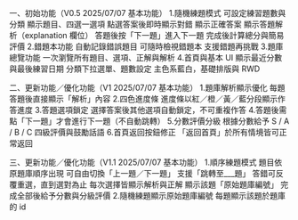 一、初始功能（V0.5 2025/07/07 基本功能）
1.隨機練題模式
  可設定練習題數與分類
  顯示題目、四選一選項
  點選答案後即時顯示對錯
  顯示正確答案
  顯示答題解析（explanation 欄位）
  答題後按「下一題」進入下一題
  完成後計算總分與簡易評價
2.錯題本功能
  自動記錄錯誤題目
  可隨時檢視錯題本
  支援錯題再挑戰
3.題庫總覽功能
  一次瀏覽所有題目、選項、正解與解析
4.首頁與基本 UI
  顯示最近分數與最後練習日期
  分類下拉選單、題數設定
  主色系藍白，基礎排版與 RWD

二、更新功能／優化功能（V1 2025/07/07 基本功能）
1.題庫解析顯示優化
  每題答題後直接顯示「解析」內容
2.四色進度條
  進度條以紅／橙／黃／藍分段顯示作答進度
3.答題選項鎖定
  選擇答案後其他選項自動鎖定，不可重複作答
4.答題後需點「下一題」才會進行下一題（不自動跳轉）
5.分數評價分級
  根據分數給予 S / A / B / C 四級評價與鼓勵話語
6.首頁返回按鈕修正
  「返回首頁」於所有情境皆可正常返回

三、更新功能／優化功能（V1.1 2025/07/07 基本功能）
1.順序練題模式
  題目依原題庫順序出現
  可自由切換「上一題／下一題」
  支援「跳轉至___題」
  答錯可反覆重選，直到選對為止
  每次選擇皆顯示解析與正解
  顯示該題「原始題庫編號」
  完成全部後給予分數與分級評價
2.隨機練題顯示原始題庫編號
  每題顯示該題於題庫的 id
